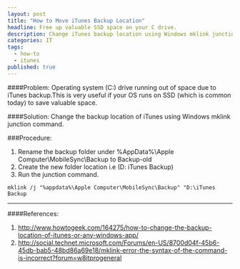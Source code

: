 ```yaml
---
layout: post
title: "How to Move iTunes Backup Location"
headline: Free up valuable SSD space on your C drive.
description: Change iTunes backup location using Windows mklink junction command.
categories: IT
tags: 
  - how-to
  - itunes
published: true
---
```


####Problem: 
Operating system (C:) drive running out of space due to iTunes backup.This is very useful if your OS runs on SSD (which is common today) to save valuable space.

####Solution: 
Change the backup location of iTunes using Windows mklink junction command.

###Procedure:
1. Rename the backup folder under %AppData%\Apple Computer\MobileSync\Backup to Backup-old
2. Create the new folder location i.e (D: iTunes Backup)
3. Run the junction command.

```
mklink /j "%appdata%\Apple Computer\MobileSync\Backup" "D:\iTunes Backup
```
----------

####References:

1. http://www.howtogeek.com/164275/how-to-change-the-backup-location-of-itunes-or-any-windows-app/
2. http://social.technet.microsoft.com/Forums/en-US/8700d04f-45b6-45db-bab5-48bd86a69e18/mklink-error-the-syntax-of-the-command-is-incorrect?forum=w8itprogeneral
